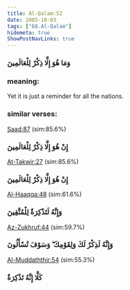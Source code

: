 ```yaml
---
title: Al-Qalam:52
date: 2005-10-03
tags: ["68.Al-Qalam"]
hidemeta: true 
ShowPostNavLinks: true 
---
```

### وَمَا هُوَ إِلَّا ذِكْرٌ لِلْعَالَمِينَ
### meaning: 
Yet it is just a reminder for all the nations.
### similar verses: 

[Saad:87](/38/87) (sim:85.6%)

### إِنْ هُوَ إِلَّا ذِكْرٌ لِلْعَالَمِينَ

[At-Takwir:27](/81/27) (sim:85.6%)

### إِنْ هُوَ إِلَّا ذِكْرٌ لِلْعَالَمِينَ

[Al-Haaqqa:48](/69/48) (sim:61.6%)

### وَإِنَّهُ لَتَذْكِرَةٌ لِلْمُتَّقِينَ

[Az-Zukhruf:44](/43/44) (sim:59.7%)

### وَإِنَّهُ لَذِكْرٌ لَكَ وَلِقَوْمِكَ ۖ وَسَوْفَ تُسْأَلُونَ

[Al-Muddaththir:54](/74/54) (sim:55.3%)

### كَلَّا إِنَّهُ تَذْكِرَةٌ
